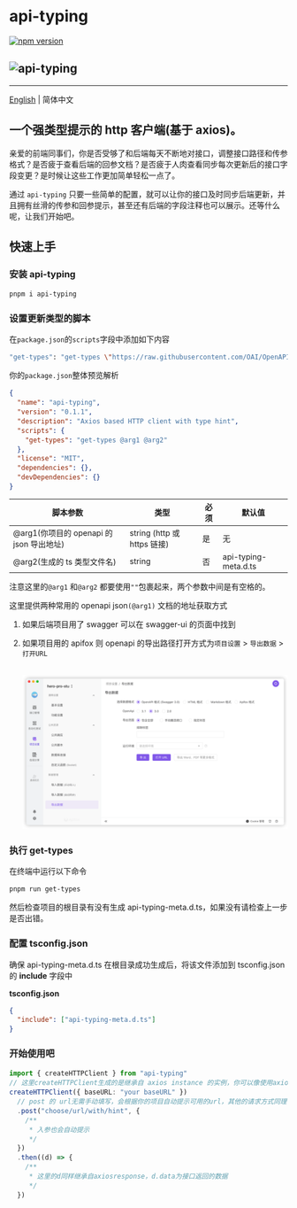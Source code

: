 # api-typing

[![npm version](https://badgen.net/npm/v/api-typing)](https://npm.im/api-typing)

## ![api-typing](https://github.com/yinzhenyu-su/api-typing/blob/main/api-typing.gif?raw=true)

---

[English](./README.md) | 简体中文

## 一个强类型提示的 http 客户端(基于 axios)。

亲爱的前端同事们，你是否受够了和后端每天不断地对接口，调整接口路径和传参格式？是否疲于查看后端的回参文档？是否疲于人肉查看同步每次更新后的接口字段变更？是时候让这些工作更加简单轻松一点了。

通过 `api-typing` 只要一些简单的配置，就可以让你的接口及时同步后端更新，并且拥有丝滑的传参和回参提示，甚至还有后端的字段注释也可以展示。还等什么呢，让我们开始吧。

## 快速上手

### 安装 api-typing

```bash
pnpm i api-typing
```

### 设置更新类型的脚本

在`package.json`的`scripts`字段中添加如下内容

```bash
"get-types": "get-types \"https://raw.githubusercontent.com/OAI/OpenAPI-Specification/main/examples/v3.0/petstore-expanded.json\" \"./api-typing-meta.d.ts\""
```

你的`package.json`整体预览解析

```json
{
  "name": "api-typing",
  "version": "0.1.1",
  "description": "Axios based HTTP client with type hint",
  "scripts": {
    "get-types": "get-types @arg1 @arg2"
  },
  "license": "MIT",
  "dependencies": {},
  "devDependencies": {}
}
```

| 脚本参数                                 | 类型                        | 必须 | 默认值               |
| ---------------------------------------- | --------------------------- | ---- | -------------------- |
| @arg1(你项目的 openapi 的 json 导出地址) | string (http 或 https 链接) | 是   | 无                   |
| @arg2(生成的 ts 类型文件名)              | string                      | 否   | api-typing-meta.d.ts |

注意这里的`@arg1` 和`@arg2` 都要使用`""`包裹起来，两个参数中间是有空格的。

这里提供两种常用的 openapi json`(@arg1)` 文档的地址获取方式

1. 如果后端项目用了 swagger 可以在 swagger-ui 的页面中找到

2. 如果项目用的 apifox 则 openapi 的导出路径打开方式为`项目设置` > `导出数据` > `打开URL`

   ​ ![apifox export openapi](https://github.com/yinzhenyu-su/api-typing/blob/main/apifox-openapi.png?raw=true")

### 执行 get-types

在终端中运行以下命令

```bash
pnpm run get-types
```

然后检查项目的根目录有没有生成 api-typing-meta.d.ts，如果没有请检查上一步是否出错。

### 配置 tsconfig.json

确保 api-typing-meta.d.ts 在根目录成功生成后，将该文件添加到 tsconfig.json 的 **include** 字段中

**tsconfig.json**

```json
{
  "include": ["api-typing-meta.d.ts"]
}
```

### 开始使用吧

```typescript
import { createHTTPClient } from "api-typing"
// 这里createHTTPClient生成的是继承自 axios instance 的实例，你可以像使用axios一样添加你自己的interceptor
createHTTPClient({ baseURL: "your baseURL" })
  // post 的 url无需手动填写，会根据你的项目自动提示可用的url，其他的请求方式同理
  .post("choose/url/with/hint", {
    /**
     * 入参也会自动提示
     */
  })
  .then((d) => {
    /**
     * 这里的d同样继承自axiosresponse，d.data为接口返回的数据
     */
  })
```
